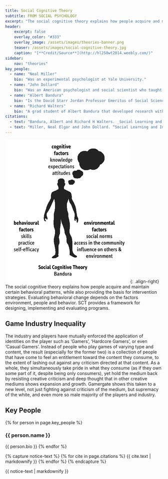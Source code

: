 ```yaml
---
title: Social Cognitive Theory
subtitle: FROM SOCIAL PSYCHOLOGY
excerpt: "The social cognitive theory explains how people acquire and maintain certain behavioral patterns, while also providing the basis for intervention strategies."
header:
    excerpt: false
    overlay_color: "#333"
    overlay_image: /assets/images/theories-banner.png
    teaser: /assets/images/social-cognitive-theory.jpg
    caption: "[**Credit/Source**](http://hl250wt2014.weebly.com/)"
sidebar:
    nav: "theories"
key_people:
  - name: "Neal Miller"
    bio: "Was an experimental psychologist at Yale University."
  - name: "John Dollard"
    bio: "Was an American psychologist and social scientist who taught anthropology at Yale University."
  - name: "Albert Bandura"
    bio: "Is the David Starr Jordan Professor Emeritus of Social Science in Psychology at Stanford University."
  - name: "Richard Walters"
    bio: "A grad student of Albert Bandura that developed research with him."
citations:
  - text: "Bandura, Albert and Richard H Walters. _Social Learning and Personality Development._ New York, NY: JSTOR, 1963."
  - text: "Miller, Neal Elgar and John Dollard. “Social Learning and Imitation.” (1941):"
---
```


![social cognitive theory](/assets/images/social-cognitive-theory.jpg){: .align-right}
The social cognitive theory explains how people acquire and maintain certain behavioral patterns, while also providing the basis for intervention strategies. Evaluating behavioral change depends on the factors environment, people and behavior. SCT provides a framework for designing, implementing and evaluating programs.

## Game Industry Inequality
The industry and players have mutually enforced the application of identities on the player such as ‘Gamers’, ‘Hardcore Gamers’, or even ‘Casual Gamers’. Instead of people who play games of varying type and content, the result (especially for the former two) is a collection of people that have come to feel an entitlement toward the content they consume, to the extent of lashing out against any criticism directed at that content. As a whole, they simultaneously take pride in what they consume (as if they own some part of it, despite being only consumers), yet hold the medium back by resisting creative criticism and deep thought that in other creative mediums shows expansion and growth. Gamergate shows this taken to a new level, not just fighting against criticism of the medium, but supremacy of the white, and even more so male majority of the players and industry.

## Key People
{% for person in page.key_people %}
### {{ person.name }}
{{ person.bio }}
{% endfor %}

{% capture notice-text %}
{% for cite in page.citations %}
{{ cite.text | markdownify }}
{% endfor %}
{% endcapture %}

<div class="notice--primary">
    {{ notice-text | markdownify }}
</div>

<!--[Theory Details](https://www.utwente.nl/cw/theorieenoverzicht/Theory%20Clusters/Interpersonal%20Communication%20and%20Relations/Social_cognitive_theory/)-->